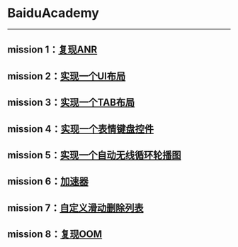 # BaiduAcademy
---
## mission 1：[复现ANR](https://github.com/mk43/BaiduAcademy/tree/master/RecurrentANR)
## mission 2：[实现一个UI布局](https://github.com/mk43/BaiduAcademy/tree/master/UILayout)
## mission 3：[实现一个TAB布局](https://github.com/mk43/BaiduAcademy/tree/master/TabLayout)
## mission 4：[实现一个表情键盘控件](https://github.com/mk43/BaiduAcademy/tree/master/EmojiKeyboard)
## mission 5：[实现一个自动无线循环轮播图](https://github.com/mk43/BaiduAcademy/tree/master/SlideShow)
## mission 6：[加速器](https://github.com/mk43/BaiduAcademy/tree/master/Accelerator)
## mission 7：[自定义滑动删除列表](https://github.com/mk43/BaiduAcademy/tree/master/SlideDeleteList)
## mission 8：[复现OOM](https://github.com/mk43/BaiduAcademy/tree/master/RecurrentOOM)